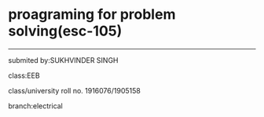 # proagraming for problem solving(esc-105) 

----- 

submited by:SUKHVINDER SINGH 

class:EEB  

class/university roll no. 1916076/1905158    

branch:electrical    
